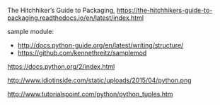 The Hitchhiker’s Guide to Packaging, https://the-hitchhikers-guide-to-packaging.readthedocs.io/en/latest/index.html

sample module:
- http://docs.python-guide.org/en/latest/writing/structure/
- https://github.com/kennethreitz/samplemod

https://docs.python.org/2/index.html

http://www.idiotinside.com/static/uploads/2015/04/python.png

http://www.tutorialspoint.com/python/python_tuples.htm